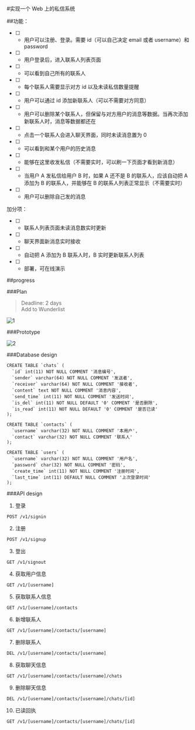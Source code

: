 #实现一个 Web 上的私信系统  

##功能：  

- [ ] * 用户可以注册、登录。需要 id（可以自己决定 email 或者 username）和 password  
- [ ] * 用户登录后，进入联系人列表页面  
- [ ] - 可以看到自己所有的联系人  
- [ ] - 每个联系人需要显示对方 id 以及未读私信数量提醒  
- [ ] - 用户可以通过 id 添加新联系人（可以不需要对方同意）  
- [ ] - 用户可以删除某个联系人，但保留与对方用户的消息等数据。当再次添加新联系人时，消息等数据都还在  
- [ ] * 点击一个联系人会进入聊天界面，同时未读消息置为 0  
- [ ] - 可以看到和某个用户的历史消息  
- [ ] - 能够在这里收发私信（不需要实时，可以刷一下页面才看到新消息）  
- [ ] - 当用户 A 发私信给用户 B 时，如果 A 还不是 B 的联系人，应该自动把 A 添加为 B 的联系人，并能够在 B 的联系人列表正常显示（不需要实时）  
- [ ] - 用户可以删除自己发的消息  

加分项：  

- [ ] * 联系人列表页面未读消息数实时更新  
- [ ] * 聊天界面新消息实时接收  
- [ ] * 自动把 A 添加为 B 联系人时，B 实时更新联系人列表  
- [ ] * 部署，可在线演示  

##progress  

###Plan  
>Deadline: 2 days  
>Add to Wunderlist  

![1](http://ww1.sinaimg.cn/large/9f47c048gy1fdlms5yaoqj21kw0zk7wh)

###Prototype  

![2](http://ww1.sinaimg.cn/large/9f47c048gy1fdlnu5ebs0j21kw16oakv)


###Database design  

```
CREATE TABLE `chats` (
  `id` int(11) NOT NULL COMMENT '消息编号',
  `sender` varchar(64) NOT NULL COMMENT '发送者',
  `receiver` varchar(64) NOT NULL COMMENT '接收者',
  `content` text NOT NULL COMMENT '消息内容',
  `send_time` int(11) NOT NULL COMMENT '发送时间',
  `is_del` int(11) NOT NULL DEFAULT '0' COMMENT '是否删除',
  `is_read` int(11) NOT NULL DEFAULT '0' COMMENT '是否已读'
);

CREATE TABLE `contacts` (
  `username` varchar(32) NOT NULL COMMENT '本用户',
  `contact` varchar(32) NOT NULL COMMENT '联系人'
);

CREATE TABLE `users` (
  `username` varchar(32) NOT NULL COMMENT '用户名',
  `password` char(32) NOT NULL COMMENT '密码',
  `create_time` int(11) NOT NULL COMMENT '注册时间',
  `last_time` int(11) DEFAULT NULL COMMENT '上次登录时间'
);
```

###API design  

1. 登录
```
POST /v1/signin
```  

2. 注册  
```
POST /v1/signup
```

3. 登出
```
GET /v1/signout
```


4. 获取用户信息  
```
GET /v1/[username]
```

5. 获取联系人信息
```
GET /v1/[username]/contacts
```

6. 新增联系人
```
GET /v1/[username]/contacts/[username]
```

7. 删除联系人
```
DEL /v1/[username]/contacts/[username]  
```


8. 获取聊天信息  
```
GET /v1/[username]/contacts/[username]/chats
```

9. 删除聊天信息
```
DEL /v1/[username]/contacts/[username]/chats/[id]
```

10. 已读回执
```
GET /v1/[username]/contacts/[username]/chats/[id]
```
